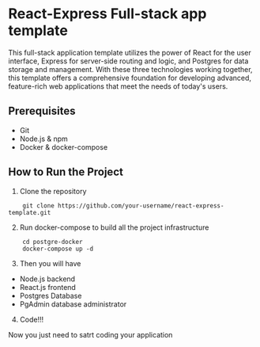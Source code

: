 # React-Express Full-stack app template
This full-stack application template utilizes the power of React for the user interface, Express for server-side routing and logic, and Postgres for data storage and management. With these three technologies working together, this template offers a comprehensive foundation for developing advanced, feature-rich web applications that meet the needs of today's users.

## Prerequisites
- Git
- Node.js & npm
- Docker & docker-compose

## How to Run the Project
1. Clone the repository

```
    git clone https://github.com/your-username/react-express-template.git
```

2. Run docker-compose to build all the project infrastructure

```
    cd postgre-docker
    docker-compose up -d
```

3. Then you will have

- Node.js backend
- React.js frontend
- Postgres Database
- PgAdmin database administrator

4. Code!!!

Now you just need to satrt coding your application